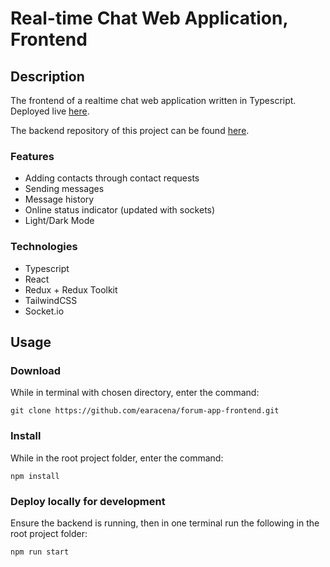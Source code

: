 # Real-time Chat Web Application, Frontend

## Description
The frontend of a realtime chat web application written in Typescript. Deployed live [here]().

The backend repository of this project can be found [here](https://github.com/earacena/forum-app-backend).

### Features
  * Adding contacts through contact requests
  * Sending messages
  * Message history
  * Online status indicator (updated with sockets)
  * Light/Dark Mode

### Technologies
  * Typescript
  * React
  * Redux + Redux Toolkit
  * TailwindCSS
  * Socket.io

## Usage
### Download
While in terminal with chosen directory, enter the command:
```
git clone https://github.com/earacena/forum-app-frontend.git
```

### Install
While in the root project folder, enter the command:
```
npm install
```

### Deploy locally for development
Ensure the backend is running, then in one terminal run the following in the root project folder:
```
npm run start
```
